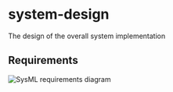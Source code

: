 # system-design
The design of the overall system implementation

## Requirements
![SysML requirements diagram](requirement-diagram/build/argos.svg)

